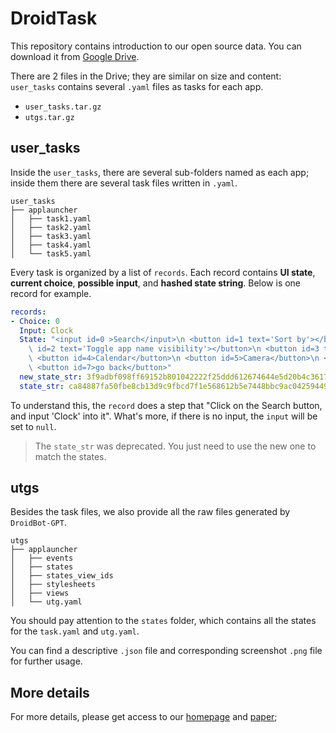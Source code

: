 # DroidTask

This repository contains introduction to our open source data. You can download it from 
[Google Drive](https://drive.google.com/drive/folders/1SergVsuQQThuhmRl63CtkQ5Vv-Pj68OQ?usp=share_link).

There are 2 files in the Drive; they are similar on size and content: `user_tasks` contains several `.yaml` files as tasks for each app.
- `user_tasks.tar.gz`
- `utgs.tar.gz`

## user_tasks

Inside the `user_tasks`, there are several sub-folders named as each app; inside them there are several task files written in `.yaml`.

```
user_tasks
├── applauncher
│   ├── task1.yaml
│   ├── task2.yaml
│   ├── task3.yaml
│   ├── task4.yaml
│   └── task5.yaml
```

Every task is organized by a list of `records`. Each record contains **UI state**, **current choice**, **possible input**, and **hashed state string**. Below is one record for example.

```yaml
records:
- Choice: 0
  Input: Clock
  State: "<input id=0 >Search</input>\n <button id=1 text='Sort by'></button>\n <button\
    \ id=2 text='Toggle app name visibility'></button>\n <button id=3 text='More options'></button>\n\
    \ <button id=4>Calendar</button>\n <button id=5>Camera</button>\n <button id=6>Clock</button>\n\
    \ <button id=7>go back</button>"
  new_state_str: 3f9adbf098ff69152b801042222f25ddd612674644e5d20b4c3617b4c9e33b3f
  state_str: ca84887fa50fbe8cb13d9c9fbcd7f1e568612b5e7448bbc9ac0425944993c94c
```

To understand this, the `record` does a step that "Click on the Search button, and input 'Clock' into it". What's more, if there is no input, the `input` will be set to `null`.

> The `state_str` was deprecated. You just need to use the new one to match the states.

## utgs

Besides the task files, we also provide all the raw files generated by `DroidBot-GPT`.

```
utgs
├── applauncher
│   ├── events
│   ├── states
│   ├── states_view_ids
│   ├── stylesheets
│   ├── views
│   └── utg.yaml
```

You should pay attention to the `states` folder, which contains all the states for the `task.yaml` and `utg.yaml`. 

You can find a descriptive `.json` file and corresponding screenshot `.png` file for further usage.

## More details

For more details, please get access to our [homepage](https://autodroid-sys.github.io) and [paper](https://arxiv.org/abs/2308.15272); 